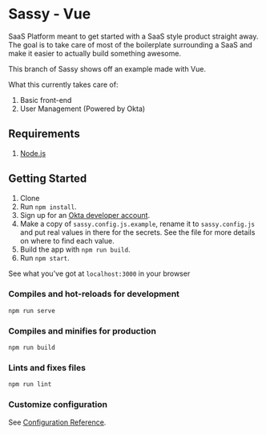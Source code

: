 # Sassy - Vue
SaaS Platform meant to get started with a SaaS style product straight away. The goal is to take care of most of the boilerplate surrounding a SaaS and make it easier to actually build something awesome.

This branch of Sassy shows off an example made with Vue.

What this currently takes care of:
1) Basic front-end
2) User Management (Powered by Okta)

## Requirements

1. [Node.js](https://nodejs.org/en/)

## Getting Started

1. Clone
2. Run `npm install`.
3. Sign up for an [Okta developer account](https://developer.okta.com/).
4. Make a copy of `sassy.config.js.example`, rename it to `sassy.config.js` and put real values in there for the secrets. See the file for more details on where to find each value.
5. Build the app with `npm run build`.
6. Run `npm start`.

See what you've got at `localhost:3000` in your browser

### Compiles and hot-reloads for development
```
npm run serve
```

### Compiles and minifies for production
```
npm run build
```

### Lints and fixes files
```
npm run lint
```

### Customize configuration
See [Configuration Reference](https://cli.vuejs.org/config/).
